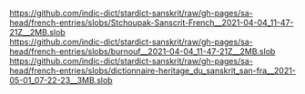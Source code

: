 https://github.com/indic-dict/stardict-sanskrit/raw/gh-pages/sa-head/french-entries/slobs/Stchoupak-Sanscrit-French__2021-04-04_11-47-21Z__2MB.slob  
https://github.com/indic-dict/stardict-sanskrit/raw/gh-pages/sa-head/french-entries/slobs/burnouf__2021-04-04_11-47-21Z__2MB.slob  
https://github.com/indic-dict/stardict-sanskrit/raw/gh-pages/sa-head/french-entries/slobs/dictionnaire-heritage_du_sanskrit_san-fra__2021-05-01_07-22-23__3MB.slob  
